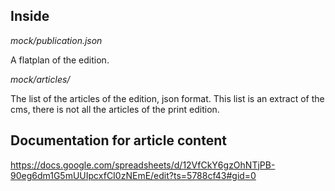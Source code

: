 ## Inside

*mock/publication.json*

A flatplan of the edition.

*mock/articles/*

The list of the articles of the edition, json format.
This list is an extract of the cms, there is not all the articles of the print edition.

## Documentation for article content

https://docs.google.com/spreadsheets/d/12VfCkY6gzOhNTjPB-90eg6dm1G5mUUIpcxfCI0zNEmE/edit?ts=5788cf43#gid=0

